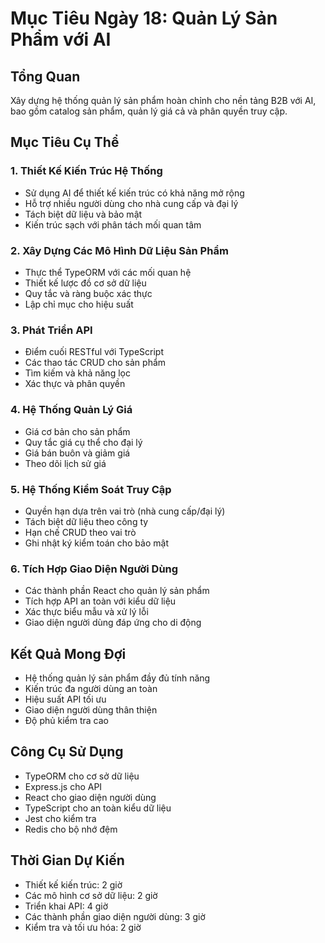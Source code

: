 # Mục Tiêu Ngày 18: Quản Lý Sản Phẩm với AI

## Tổng Quan
Xây dựng hệ thống quản lý sản phẩm hoàn chỉnh cho nền tảng B2B với AI, bao gồm catalog sản phẩm, quản lý giá cả và phân quyền truy cập.

## Mục Tiêu Cụ Thể

### 1. Thiết Kế Kiến Trúc Hệ Thống
- Sử dụng AI để thiết kế kiến trúc có khả năng mở rộng
- Hỗ trợ nhiều người dùng cho nhà cung cấp và đại lý
- Tách biệt dữ liệu và bảo mật
- Kiến trúc sạch với phân tách mối quan tâm

### 2. Xây Dựng Các Mô Hình Dữ Liệu Sản Phẩm
- Thực thể TypeORM với các mối quan hệ
- Thiết kế lược đồ cơ sở dữ liệu
- Quy tắc và ràng buộc xác thực
- Lập chỉ mục cho hiệu suất

### 3. Phát Triển API
- Điểm cuối RESTful với TypeScript
- Các thao tác CRUD cho sản phẩm
- Tìm kiếm và khả năng lọc
- Xác thực và phân quyền

### 4. Hệ Thống Quản Lý Giá
- Giá cơ bản cho sản phẩm
- Quy tắc giá cụ thể cho đại lý
- Giá bán buôn và giảm giá
- Theo dõi lịch sử giá

### 5. Hệ Thống Kiểm Soát Truy Cập
- Quyền hạn dựa trên vai trò (nhà cung cấp/đại lý)
- Tách biệt dữ liệu theo công ty
- Hạn chế CRUD theo vai trò
- Ghi nhật ký kiểm toán cho bảo mật

### 6. Tích Hợp Giao Diện Người Dùng
- Các thành phần React cho quản lý sản phẩm
- Tích hợp API an toàn với kiểu dữ liệu
- Xác thực biểu mẫu và xử lý lỗi
- Giao diện người dùng đáp ứng cho di động

## Kết Quả Mong Đợi
- Hệ thống quản lý sản phẩm đầy đủ tính năng
- Kiến trúc đa người dùng an toàn
- Hiệu suất API tối ưu
- Giao diện người dùng thân thiện
- Độ phủ kiểm tra cao

## Công Cụ Sử Dụng
- TypeORM cho cơ sở dữ liệu
- Express.js cho API
- React cho giao diện người dùng
- TypeScript cho an toàn kiểu dữ liệu
- Jest cho kiểm tra
- Redis cho bộ nhớ đệm

## Thời Gian Dự Kiến
- Thiết kế kiến trúc: 2 giờ
- Các mô hình cơ sở dữ liệu: 2 giờ
- Triển khai API: 4 giờ
- Các thành phần giao diện người dùng: 3 giờ
- Kiểm tra và tối ưu hóa: 2 giờ
